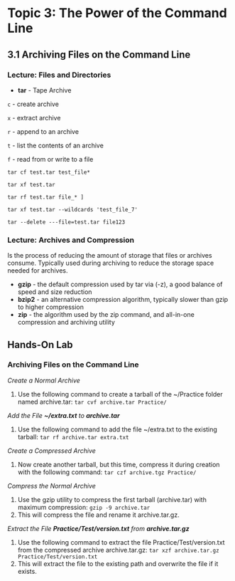 # Topic 3: The Power of the Command Line

## 3.1 Archiving Files on the Command Line

### Lecture: Files and Directories

- **tar** - Tape Archive

`c` - create archive

`x` - extract archive

`r` - append to an archive

`t` - list the contents of an archive

`f` - read from or write to a file

`tar cf test.tar test_file*`

`tar xf test.tar`

`tar rf test.tar file_* ]`

`tar xf test.tar --wildcards 'test_file_7'`

`tar --delete ---file=test.tar file123`


### Lecture: Archives and Compression

Is the process of reducing the amount of storage that files or archives consume. Typically used during archiving to reduce the storage space needed for archives. 
				
- **gzip** - the default compression used by tar via (-z), a good balance of speed and size reduction
- **bzip2** - an alternative compression algorithm, typically slower than gzip to higher compression
- **zip** - the algorithm used by the zip command, and all-in-one compression and archiving utility

## Hands-On Lab

### Archiving Files on the Command Line

*Create a Normal Archive*
1. Use the following command to create a tarball of the ~/Practice folder named archive.tar:
		`tar cvf archive.tar Practice/`

*Add the File **~/extra.txt** to **archive.tar***
1. Use the following command to add the file ~/extra.txt to the existing tarball:
		`tar rf archive.tar extra.txt`

*Create a Compressed Archive*
1. Now create another tarball, but this time, compress it during creation with the following command:
		`tar czf archive.tgz Practice/`

*Compress the Normal Archive*
1. Use the gzip utility to compress the first tarball (archive.tar) with maximum compression:
		`gzip -9 archive.tar`
2. This will compress the file and rename it archive.tar.gz.

*Extract the File **Practice/Test/version.txt** from **archive.tar.gz***
1. Use the following command to extract the file Practice/Test/version.txt from the compressed archive archive.tar.gz:
		`tar xzf archive.tar.gz Practice/Test/version.txt`
2. This will extract the file to the existing path and overwrite the file if it exists.
